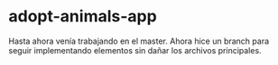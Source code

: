 # adopt-animals-app

Hasta ahora venía trabajando en el master. Ahora hice un branch para seguir implementando elementos sin dañar los archivos principales. 

